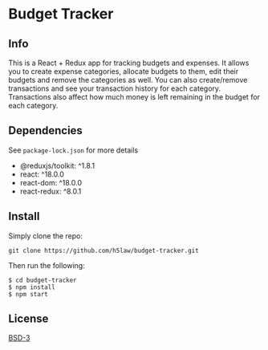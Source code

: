 # Budget Tracker

## Info
This is a React + Redux app for tracking budgets and expenses. It allows you
to create expense categories, allocate budgets to them, edit their budgets and
remove the categories as well. You can also create/remove transactions and see
your transaction history for each category. Transactions also affect how much
money is left remaining in the budget for each category.

## Dependencies
See `package-lock.json` for more details
 - @reduxjs/toolkit: ^1.8.1
 - react: ^18.0.0
 - react-dom: ^18.0.0
 - react-redux: ^8.0.1

## Install
Simply clone the repo:
```
git clone https://github.com/h5law/budget-tracker.git
```
Then run the following:
```
$ cd budget-tracker
$ npm install
$ npm start
```

## License
[BSD-3](https://choosealicense.com/licenses/bsd-3-clause/)
